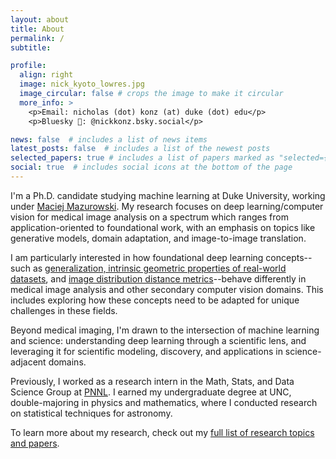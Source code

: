 ```yaml
---
layout: about
title: About
permalink: /
subtitle:

profile:
  align: right
  image: nick_kyoto_lowres.jpg
  image_circular: false # crops the image to make it circular
  more_info: >
    <p>Email: nicholas (dot) konz (at) duke (dot) edu</p>
    <p>Bluesky 🦋: @nickkonz.bsky.social</p>

news: false  # includes a list of news items
latest_posts: false  # includes a list of the newest posts
selected_papers: true # includes a list of papers marked as "selected={true}"
social: true  # includes social icons at the bottom of the page
---
```


I'm a Ph.D. candidate studying machine learning at Duke University, working under [Maciej Mazurowski](https://sites.duke.edu/mazurowski/). My research focuses on deep learning/computer vision for medical image analysis on a spectrum which ranges from application-oriented to foundational work, with an emphasis on topics like generative models, domain adaptation, and image-to-image translation.

I am particularly interested in how foundational deep learning concepts--such as [generalization, intrinsic geometric properties of real-world datasets](https://nickk124.github.io/research/#intrinsic-dataset-propertiesstatistics-and-neural-network-generalization-ability), and [image distribution distance metrics](https://nickk124.github.io/research/#image-distribution-similarity-metrics-and-generative-models)--behave differently in medical image analysis and other secondary computer vision domains. This includes exploring how these concepts need to be adapted for unique challenges in these fields.

Beyond medical imaging, I'm drawn to the intersection of machine learning and science: understanding deep learning through a scientific lens, and leveraging it for scientific modeling, discovery, and applications in science-adjacent domains.

Previously, I worked as a research intern in the Math, Stats, and Data Science Group at [PNNL](https://www.pnnl.gov/). I earned my undergraduate degree at UNC, double-majoring in physics and mathematics, where I conducted research on statistical techniques for astronomy.

To learn more about my research, check out my [full list of research topics and papers](/research/).
